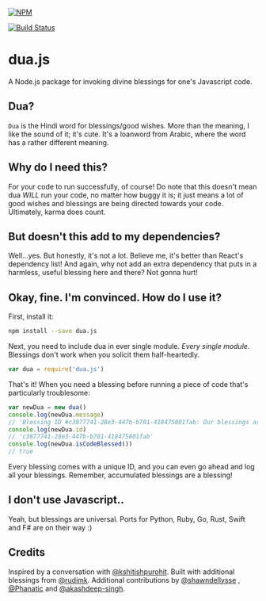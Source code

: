 [![NPM](https://nodei.co/npm/dua.js.png)](https://npmjs.org/package/dua.js)

[![Build Status](https://travis-ci.org/rudimk/dua.js.svg?branch=master)](https://travis-ci.org/rudimk/dua.js)

# dua.js
A Node.js package for invoking divine blessings for one's Javascript code.

## Dua?
`Dua` is the Hindi word for blessings/good wishes. More than the meaning, I like the sound of it; it's cute. It's a loanword from Arabic, 
where the word has a rather different meaning.

## Why do I need this?
For your code to run successfully, of course! Do note that this doesn't mean dua *WILL* run your code, no matter how buggy it is; it just means a lot 
of good wishes and blessings are being directed towards your code. Ultimately, karma does count. 

## But doesn't this add to my dependencies?
Well...yes. But honestly, it's not a lot. Believe me, it's better than React's dependency list! And again, why not add an extra dependency
that puts in a harmless, useful blessing here and there? Not gonna hurt!

## Okay, fine. I'm convinced. How do I use it?

First, install it:

```bash
npm install --save dua.js
```

Next, you need to include dua in ever single module. _Every single module_. Blessings don't work when you solicit them half-heartedly.

```javascript
var dua = require('dua.js')
```

That's it! When you need a blessing before running a piece of code that's particularly troublesome:

```javascript
var newDua = new dua()
console.log(newDua.message)
// 'Blessing ID #c3877741-28e3-447b-b701-418475801fab: Our blessings are with you.'
console.log(newDua.id)
// 'c3877741-28e3-447b-b701-418475801fab'
console.log(newDua.isCodeBlessed())
// true
```

Every blessing comes with a unique ID, and you can even go ahead and log all your blessings. Remember, accumulated blessings are a blessing!

## I don't use Javascript..
Yeah, but blessings are universal. Ports for Python, Ruby, Go, Rust, Swift and F# are on their way :)

## Credits
Inspired by a conversation with [@kshitishpurohit](https://github.com/kshitishpurohit). Built with additional blessings from 
[@rudimk](https://github.com/rudimk). Additional contributions by [@shawndellysse](https://github.com/shawndellysse)
, [@Phanatic](https://github.com/Phanatic) and [@akashdeep-singh](https://github.com/akashdeep-singh).